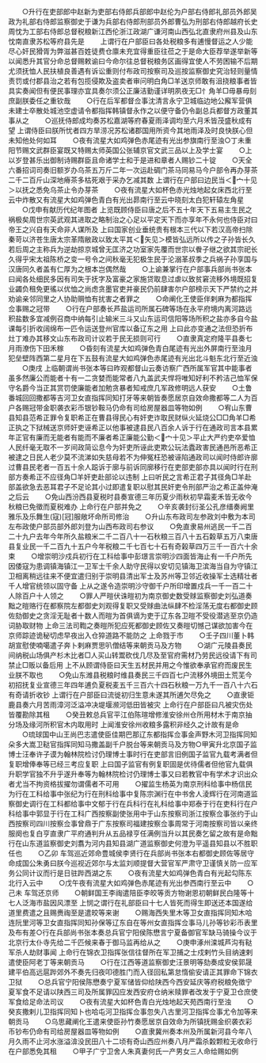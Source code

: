 <!-- { "loadSidebar": true } -->
　　○升行在吏部郎中赵新为吏部右侍郎兵部郎中赵伦为户部右侍郎礼部员外郎吴政为礼部右侍郎监察御史于谦为兵部右侍郎刑部员外郎曹弘为刑部右侍郎越府长史周忱为工部右侍郎总督税粮新江西伦浙江政湖广谦河南山西弘北直隶府州县及山东忱南直隶苏松等府县先是
　　上谓行在户部臣曰各处税粮多有逋慢督运之人少能尽心奸民猾胥为弊滋甚百姓徒费仓廪未充宜得重臣往莅之于是命大臣荐举遂举新等以闻悉升其官分命总督赐敕谕曰今命尔往总督税粮务区画得宜使人不劳困输不后期尤须抚恤人民扶植良善遇有诉讼重则付布政司按察司及巡按监察御史究治轻则量情责罚或付郡县治之若有包揽侵欺及盗卖者审问明白角□羊送京师敢有沮挠粮事者皆具实奏闻但有便民事理亦宜具奏尔须公正廉洁勤谨详明夙夜无□忄角羊□毋暴毋刻庶副朕委任之重钦哉
　　○行在后军都督佥事沈清言永宁卫城临边地公廨军营俱未建士卒散处城池空虚请令都指挥韩镇督永作之以便守备仍令副总兵都督方政董其事从之
　　○巡抚侍郎成均奏苏松嘉湖等府春夏雨泽调均至六月禾皆茂盛秋成有望  上谓侍臣曰朕所忧者四方旱涝况苏松诸郡国用所资今其地雨泽及时良快朕心但未知他处何如耳
　　○夜有流星大如鸡弹色赤尾迹有光出参旗南行至浊○丁未重阳节赐文武群臣宴既又特赐太师英国公张辅京官文武三品以上及学士宴
　　○上以岁登甚乐出御制诗赐群臣且命诸学士和于是进和章者人赐钞二十锭
　　○天全六番招词司奏旧额岁办乌茶五万斤二年一次运赴碉门茶马同易马今户部令再办芽茶二千二百斤山深地瘠茶多枯死艰于采办乞减其数  上谓行在户部曰边民当＜宀十见＞以抚之悉免乌茶止令办芽茶
　　○夜有流星大如杯色赤光烛地起女床西北行至云中炸散又有流星大如鸡弹色青白有光出昴南行至云中晓刻太白犯轩辕左角星
　　○戊申有献历代纪年图者  上览既顾侍臣曰唐之后不五十年天下五易主生民之祸极矣周世宗英武观其进取之略制治之心足以平定天下而亦享年不永何也侍臣对曰帝王之兴自有天命非人谋所及  上曰国家创业垂统贵有根本三代以下若汉高帝扫除秦苛以济苍生唐太宗革隋敝政以致太平其＜矢见＞模皆弘远所以传之子孙皆长久若后周之主称兵为逆劫掠京城曾无匡济之功室家先覆而世宗以餋子继之欲其宗祀长久得乎宋太祖陈桥之变一号令之间秋毫无犯极生民于沦溺革叔季之兵祸子孙享国与汉唐同久者盖有仁厚为之根本岂偶然哉
　　○上谕兼掌行在户部事兵部尚书张本曰闻各处细民多因有司失于抚字及富豪之家施贷取息过虐以致贫窘流移外境既招复业蠲负租免更徭以优恤之尚虑贪墨官吏并豪民仍前肆害尔户部榜示天下严禁约之并劝谕亲邻同里之人协助赒恤有扰害之者罪之
　　○命阐化王使臣伴剌麻为都指挥佥事赐之冠带
　　○行在户部奏长芦盐运司所属石碑等场在永平府境内离河路远积盐数多宜减例召商中纳每引止输米三斗又山东运司信阳等场所积之盐亦多自今盐课每引折收阔绵布一匹令运送登州官库以备辽东之用  上曰此亦变通之法但恐折布灶丁难办其移文山东布政司计议若于民无损则可行
　　○直隶真定府隆平县奏七月雨潦伤下田禾稼
　　○昏刻有流星大如鸡弹色青白尾迹有光出外屏南行至浊月犯垒壁阵西第二星月在下五鼓有流星大如鸡弹色赤尾迹有光出北斗魁东北行至近浊
　　○庚戌  上临朝谓尚书张本等曰昨观都督山云奏访察广西所属军官其中能事者虽多然廉公而能者十有一二贪婪而能常者八九盖武夫悍将唯知好利不矜洁己恤军保守名爵今当正其赏罚使廉能者加勉贪暴者知戒庶几军政修明远人获安
　　○土鲁番城回回撒都等吉河卫女直指挥同知打牙等来朝皆奏愿居京自效命撒都等二人为百户各赐冠带金职袭衣彩币银钞鞍马仍命有司给房屋器皿等物如例
　　○宥山东曹县知县范希正罪令复职希正在曹县得民心有奸吏诈取民财纵火延烧公□□角羊□希正执之下狱械送京师奸吏诬希正以他事被逮县民八百余人诉于行在通政司言本县累年正官有廉而无能者有能而不廉者希正廉能公勤＜宀十见＞平止大严约吏卒爱恤人民纤毫无取不一岁间政简讼息今为奸吏所诬此吏欺公玩法蠹政害民通邑所恶希正被逮之日民人老少莫不流涕如失慈母若不为伸冤枉恐被诬陷通政司以闻时侍郎许廓过曹县民老者一百五十余人跽诉于廓与前诉同廓移行在吏部吏部亦具以闻时行在刑部方奏希正不应径角□羊奸吏赴部论以违制  上曰听民之言希正君子其径角□羊赴部盖欲急去恶耳君子不足论其小过即遣复职以慰其民奸吏令刑部严治之希正盖仲淹之后云
　　○免山西汾西县夏税时县奏宣德三年历夏少雨秋初早霜麦禾皆无收今秋粮已免徵而夏税难办  上命行在户部并免之
　　○辛亥袭封衍圣公孔彦缙奏阙里雅乐及乐舞生(寇)[冠]服敞坏命所司修治
　　○升山东布政司左参政刘中敷为本司左布政使户部员部外郎刘登为山西布政司右参议
　　○免直隶易州逃民一千二百二十九户去年今年所久盐粮米二千二百八十一石秋粮三百八十五石糓草五万八束唐县复业民一千二百九十五户今年税粮二千七百七十石有奇榖草四万三千一百六十余束
　　○增崇明沙戍兵初行在工科给事中彭璟言崇明沙四面皆海止有一千户所先因倭寇为患调镇海镇江一卫军士千余人助守民得以安切见镇海卫滨海当自为守镇江卫相离稍远往来不便宜遣归别于崇明县清出军士及苏州等卫邻近收操军士选精壮者千人增官统领以固守备  上从之遂令造崇明沙守御千户所印增置戍兵一千一百二十人除百户十人领之
　　○罪人严暟伏诛暟初为南京御史数受赇监察御史刘弘道奏黜之暟赂行在都察院左都御史刘观得复职又受赇曲法纵肆不检淫荡无度右都御史顾佐劾御史之贪淫无耻者十数人而暟为首俱谪为吏于辽东各卫暟不受役潜逃至京仍造词胁取财物  上命三法司鞫之奏暟所犯应死都御史顾佐又奏暟切憾己谋欲加害今在京师踪迹诡秘切虑早夜出入仓猝道路不能防之  上命戮于市
　　○壬子四川董卜韩胡宣慰使喃噶遣子奔卜剌麻贾思叭僧结等来朝贡马及方物
　　○湖广元陵县奏民间纳税山场俱产杉木比者□人买山转鬻砍伐几尽及至官府需材乃劳民远役请下有司禁止□贩以备后用  上不从顾谓侍臣曰天生五材民并用之今惟欲奉承官府而废民生业朕不取也
　　○免山东潍县税粮时维县奏民三千四百七户流移外境田土荒芜今初招抚复业宣德三年四年逋负夏税麦五千三百六十四石秋粮一万九千一百八十六石有奇请折收钞  上谓行在户部臣曰流徙初归生意未遂其所逋欠尽免之
　　○直隶钜鹿县奏六月苦雨漳河泛溢冲决堤堰濒河低田皆被灾  上命行在户部臣曰凡被灾伤处皆覆勘除其租
　　○癸丑敕总兵官平江伯陈瑄增修淮安徐州仓所用材木于南京抽分场及缘河所积官木内取用时  上闻淮安徐州收粮多露积非经久之计故有是命
　　○琉球国中山王尚巴志遣使臣佳期巴那辽东都指挥佥事金声野木河卫指挥同知朵多大嵩卫鞑官指挥同知马撒盖副千户脱台等来朝贡马及方物○甲寅升北京国子监博士汪奉许子谟为翰林院检讨仍理博士事时行在吏部言旧例国子监官九载考满者但复职增俸奉等已经三考应复职  上曰国子监官有例复职固是优待儒者但他官九载俱升职学官独不升乎遂升奉等为翰林院检讨仍理博士事又曰若教官中有学术才识出众者尤当不拘资格拔擢勿谓儒者不可用
　　○擢监生杨英为南京刑科给事中杨信民为行在工科给事中张纪为行在刑科给事中复陈宗渊行在中书舍人淩辉行在河南道监察御史调行在工科都给事中文郁于行在兵科行在礼科给事中郑泰于行在吏科行在户科给事中郭显于行在工科广西按察副使张用中于山东按察司浙江按察佥事张约于山西按察司四川按察佥事曾鼎于广东按察司福建按察佥事周常于河南按察司皆以亲终服阕也复白亨直隶广平府通判升从五品禄亨任满例当升以其民奏乞留之故有是命黜行在山东道监察御史刘翥为河内县知县湖广道监察御史何澄为平遥县知县以不胜职任也
　　○乙卯  车驾巡近郊命豊城侯李贤行在兵部尚书张本右都御史顾佐等居守命成国公朱勇曰朕今巡视近郊尔与太监刘顺提督大营官军严肃守卫谨慎关防一应军务公同计议而行是日驻跸西湖之东
　　○夜有流星大如鸡弹色青白有光起勾陈东北行入云中
　　○戊午夜有流星大如鸡弹色赤尾迹有光出参西南行至云中
　　○己未  车驾还京师
　　○朝鲜国王李祹遣陪臣李皎等贡方物谢恩初朝鲜民白隆等十七人泛海市盐因风漂至  上悯之谓行在礼部臣曰十七人皆死而得生即送还本国遂给道里费遣之且赐赉祹至是遣皎等来谢
　　○赐海西失里木等卫女直指挥同知木哈连阮里河等卫女直指挥同知孙保等辽东自在等州女直指挥佥事马儿孙等钞彩币表里及布有差○行在兵部尚书张本奏总兵官宁阳侯陈懋言宁夏备御官军缺马骑操今议于北京行太仆寺先给二千匹候来春于御马监再给从之
　　○庚申涿州滦城芦沟有鞑军杀人劫财事闻  上命行在锦衣卫指挥张信往督所在军卫捕之士戍剌竹头目纳速剌遣使臣阿老丁等来朝贡马
　　○行在江西等道监察御史汪景明等劾奏成安侯郭晟建平伯高远扈跸郊外不奏先归夜叩德胜门而入径回私第怠惰偷安请正其罪命下锦衣卫狱
　　○总兵官宁阳侯陈懋奏宁夏军储皆仰给陕西今西安延庆等府税粮免徵宁夏军食不足请以陕西三司及所属罪囚应发西安府仓纳米赎罪者改发于宁夏卫仓庶使军食给足命法司议
　　○夜有流星大如杯色青白光烛地起天苑西南行至浊
　　○癸亥撒剌儿卫指挥同知卜也哈屯河卫指挥佥事忽失八古里河卫指挥佥事尤令加等来朝贡马
　　○乌思藏阐化王遣来使臣孙竹奏愿居京自效命为所镇抚赐金织袭衣彩币钞布仍命有司给房屋器皿等物如例
　　○直隶冀州奏本州及所属新河县今年八月久雨不止河水涨溢渰没民田八十二顷有奇山西应州奏八月严霜杀糓颗粒无收命行在户部悉免其租
　　○甲子广宁卫舍人朱真妻何氏一产男女三人命给赐如例
